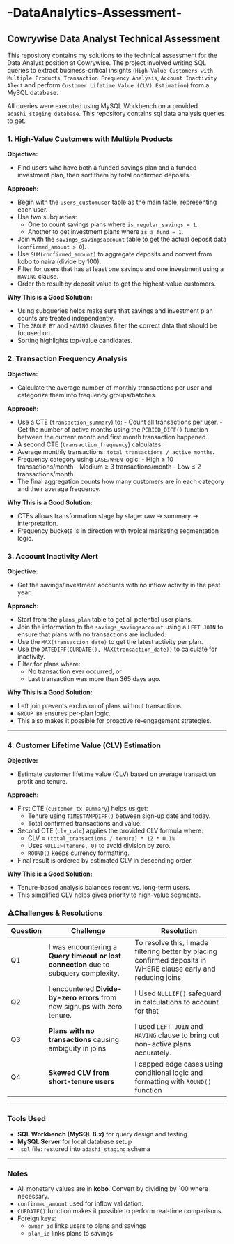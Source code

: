 # -DataAnalytics-Assessment-

## Cowrywise Data Analyst Technical Assessment

This repository contains my solutions to the technical assessment for the Data Analyst position at Cowrywise. The project involved writing SQL queries to extract business-critical insights (`High-Value Customers with Multiple Products`, `Transaction Frequency Analysis`, `Account Inactivity Alert` and perform `Customer Lifetime Value (CLV) Estimation`) from a MySQL database. 

All queries were executed using MySQL Workbench on a provided `adashi_staging database`.
This repository contains sql data analysis queries to get.

### 1. High-Value Customers with Multiple Products

**Objective:** 
- Find users who have both a funded savings plan and a funded investment plan, then sort them by total confirmed deposits.

**Approach:**
- Begin with the `users_customuser` table as the main table, representing each user.
- Use two subqueries:
    - One to count savings plans where `is_regular_savings = 1`.
    - Another to get investment plans where `is_a_fund = 1`.
- Join with the `savings_savingsaccount` table to get the actual deposit data (`confirmed_amount > 0`).
- Use `SUM(confirmed_amount)` to aggregate deposits and convert from kobo to naira (divide by 100).
- Filter for users that has at least one savings and one investment using a `HAVING` clause.
- Order the result by deposit value to get the highest-value customers.

**Why This is a Good Solution:**

- Using subqueries helps make sure that savings and investment plan counts are treated independently.
- The `GROUP BY` and `HAVING` clauses filter the correct data that should be focused on.
- Sorting highlights top-value candidates.

### 2. Transaction Frequency Analysis

**Objective:** 
- Calculate the average number of monthly transactions per user and categorize them into frequency groups/batches.

**Approach:**
- Use a CTE (`transaction_summary`) to:
      - Count all transactions per user.
      - Get the number of active months using the `PERIOD_DIFF()` function between the current month and first month transaction happened.
- A second CTE (`transaction_frequency`) calculates:
- Average monthly transactions: `total_transactions / active_months`.
- Frequency category using `CASE/WHEN` logic:
      - High ≥ 10 transactions/month
      - Medium ≥ 3 transactions/month
      - Low ≤ 2 transactions/month
- The final aggregation counts how many customers are in each category and their average frequency.

**Why This is a Good Solution:**
- CTEs allows transformation stage by stage: raw -> summary -> interpretation.
- Frequency buckets is in direction with typical marketing segmentation logic.

### 3. Account Inactivity Alert

**Objective:** 
- Get the savings/investment accounts with no inflow activity in the past year.

**Approach:**

- Start from the `plans_plan` table to get all potential user plans.
- Join the information to the `savings_savingsaccount` using a `LEFT JOIN` to ensure that plans with no transactions are included.
- Use the `MAX(transaction_date)` to get the latest activity per plan.
- Use the `DATEDIFF(CURDATE(), MAX(transaction_date))` to calculate for inactivity.
- Filter for plans where:
     - No transaction ever occurred, or
     - Last transaction was more than 365 days ago.

**Why This is a Good Solution:**
- Left join prevents exclusion of plans without transactions.
- `GROUP BY` ensures per-plan logic.
- This also makes it possible for proactive re-engagement strategies.

---

### 4. Customer Lifetime Value (CLV) Estimation

**Objective:** 
- Estimate customer lifetime value (CLV) based on average transaction profit and tenure.

**Approach:**
- First CTE (`customer_tx_summary`) helps us get:
     - Tenure using `TIMESTAMPDIFF()` between sign-up date and today.
     - Total confirmed transactions and value.
- Second CTE (`clv_calc`) applies the provided CLV formula where:
     - CLV = `(total_transactions / tenure) * 12 * 0.1%`
     - Uses `NULLIF(tenure, 0)` to avoid division by zero.
     - `ROUND()` keeps currency formatting.
- Final result is ordered by estimated CLV in descending order.

**Why This is a Good Solution:**
- Tenure-based analysis balances recent vs. long-term users.
- This simplified CLV helps gives priority to high-value segments.

### ⚠Challenges & Resolutions

| Question | Challenge                                                       | Resolution                                                                                 |
| -------- | --------------------------------------------------------------- | ------------------------------------------------------------------------------------------ |
| Q1       | I was encountering a **Query timeout or lost connection** due to subquery complexity.| To resolve this, I made filtering better by placing confirmed deposits in WHERE clause early and reducing joins|
| Q2       | I encountered **Divide-by-zero errors** from new signups with zero tenure.    | I Used `NULLIF()` safeguard in calculations to account for that              |
| Q3       | **Plans with no transactions** causing ambiguity in joins       | I used `LEFT JOIN` and `HAVING` clause to bring out non-active plans accurately.           |
| Q4       | **Skewed CLV from short-tenure users**                          | I capped edge cases using conditional logic and formatting with `ROUND()` function         |

---

### Tools Used

-  **SQL Workbench (MySQL 8.x)** for query design and testing
- **MySQL Server** for local database setup
- `.sql` file: restored into `adashi_staging` schema

---

### Notes

- All monetary values are in **kobo**. Convert by dividing by 100 where necessary.
- `confirmed_amount` used for inflow validation.
- `CURDATE()` function makes it possible to perform real-time comparisons.
- Foreign keys:
     - `owner_id` links users to plans and savings
     - `plan_id` links plans to savings
